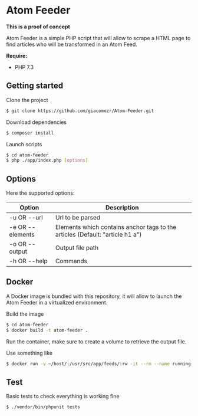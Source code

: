 # Atom Feeder

**This is a proof of concept**

Atom Feeder is a simple PHP script that will allow to scrape a HTML page to find articles who will be transformed in an Atom Feed.

**Require:**
* PHP 7.3

## Getting started

Clone the project 

```sh
$ git clone https://github.com/giacomozr/Atom-Feeder.git
```

Download dependencies
```sh
$ composer install
```

Launch scripts
```sh
$ cd atom-feeder
$ php ./app/index.php [options]
```

## Options
Here the supported options:

| Option           | Description                                                                   |
| ---------------- | ----------------------------------------------------------------------------- |
| -u OR --url      | Url to be parsed                                                              |
| -e OR --elements | Elements which contains anchor tags to the articles (Default: "article h1 a") |
| -o OR --output   | Output file path                                                              |
| -h OR --help     | Commands                                                                      |

## Docker
A Docker image is bundled with this repository, it will allow to launch the Atom Feeder in a virtualized environment.

Build the image
```sh
$ cd atom-feeder
$ docker build -t atom-feeder .
```

Run the container, make sure to create a volume to retrieve the output file.

Use something like
```sh
$ docker run -v ~/host/:/usr/src/app/feeds/:rw -it --rm --name running-atom-feeder atom-feeder -uhttps://example.invalid -e"article h1 a"
```

## Test
Basic tests to check everything is working fine

```sh
$ ./vendor/bin/phpunit tests
```


